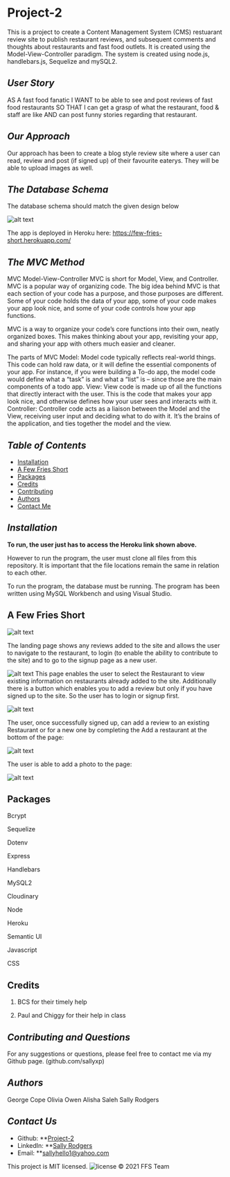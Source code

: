 # Project-2
This is a project to create a Content Management System (CMS) restuarant review site to publish restaurant reviews, and subsequent comments and thoughts about restaurants and fast food outlets. It is created using the Model-View-Controller paradigm. The system is created using node.js, handlebars.js, Sequelize and mySQL2.

## *User Story*
AS A fast food fanatic
I WANT to be able to see and post reviews of fast food restaurants
SO THAT I can get a grasp of what the restaurant, food & staff are like
AND can post funny stories regarding that restaurant.

## *Our Approach*

Our approach has been to create a blog style review site where a user can read, review and post (if signed up) of their favourite eaterys.  They will be able to upload images as well.

## *The Database Schema* 

The database schema should match the given design below

![alt text](/Images/EntityRelDiagram.png)

The app is deployed in Heroku here: https://few-fries-short.herokuapp.com/

## *The MVC Method*

MVC Model-View-Controller
MVC is short for Model, View, and Controller. MVC is a popular way of organizing code. The big idea behind MVC is that each section of your code has a purpose, and those purposes are different. Some of your code holds the data of your app, some of your code makes your app look nice, and some of your code controls how your app functions.

MVC is a way to organize your code’s core functions into their own, neatly organized boxes. This makes thinking about your app, revisiting your app, and sharing your app with others much easier and cleaner.

The parts of MVC Model: Model code typically reflects real-world things. This code can hold raw data, or it will define the essential components of your app. For instance, if you were building a To-do app, the model code would define what a “task” is and what a “list” is – since those are the main components of a todo app. View: View code is made up of all the functions that directly interact with the user. This is the code that makes your app look nice, and otherwise defines how your user sees and interacts with it. Controller: Controller code acts as a liaison between the Model and the View, receiving user input and deciding what to do with it. It’s the brains of the application, and ties together the model and the view.



## *Table of Contents*
- [Installation](#installation)
- [A Few Fries Short](#few-fries-short)
- [Packages](#Packages) 
- [Credits](#Credits) 
- [Contributing](#contributing)
- [Authors](#authors)
- [Contact Me](#contact-me)

## *Installation*

**To run, the user just has to access the Heroku link shown above.**

However to run the program, the user must clone all files from this repository.  It is important that the file locations remain the same in relation to each other.

To run the program, the database must be running.  The program has been written using MySQL Workbench and using Visual Studio.  

## **A Few Fries Short**

![alt text](/Images/Landingpage.png) 

The landing page shows any reviews added to the site and allows the user to navigate to the restaurant, to login (to enable the ability to contribute to the site) and to go to the signup page as a new user.

![alt text](/Images/Restaurantpage.png)
This page enables the user to select the Restaurant to view existing information on restaurants already added to the site.  Additionally there is a button which enables you to add a review but only if you have signed up to the site.  So the user has to login or signup first.

![alt text](/Images/Restaurantpage.png)

The user, once successfully signed up, can add a review to an existing Restaurant or for a new one by completing the Add a restaurant at the bottom of the page:

![alt text](/Images/reviewadd.png)

The user is able to add a photo to the page:

![alt text](/Images/showspicture.png)

## Packages ##
Bcrypt

Sequelize

Dotenv

Express

Handlebars

MySQL2

Cloudinary

Node

Heroku

Semantic UI

Javascript

CSS


## Credits ##
1. BCS for their timely help

2. Paul and Chiggy for their help in class
                  
## *Contributing and Questions*
For any suggestions or questions, please feel free to contact me via my Github page. (github.com/sallyxp)

## *Authors*
George Cope
Olivia Owen
Alisha Saleh
Sally Rodgers

## *Contact Us*
- Github: **[Project-2](https://github.com/MyDryDay/Project-2)
- LinkedIn: **[Sally Rodgers](www.linkedin.com/in/sallyhello1)  
- Email: **[sallyhello1@yahoo.com](mailto:sallyhello1@yahoo.com)

This project is MIT licensed. ![license](https://img.shields.io/static/v1?label=license&message=MIT&color=blueviolet) 
&copy; 2021 FFS Team



















